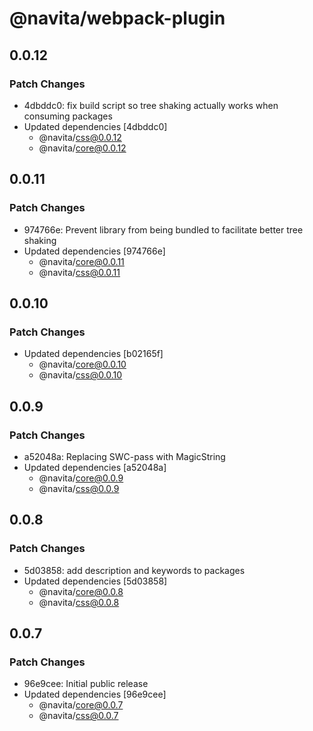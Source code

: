 # @navita/webpack-plugin

## 0.0.12

### Patch Changes

- 4dbddc0: fix build script so tree shaking actually works when consuming packages
- Updated dependencies [4dbddc0]
  - @navita/css@0.0.12
  - @navita/core@0.0.12

## 0.0.11

### Patch Changes

- 974766e: Prevent library from being bundled to facilitate better tree shaking
- Updated dependencies [974766e]
  - @navita/core@0.0.11
  - @navita/css@0.0.11

## 0.0.10

### Patch Changes

- Updated dependencies [b02165f]
  - @navita/core@0.0.10
  - @navita/css@0.0.10

## 0.0.9

### Patch Changes

- a52048a: Replacing SWC-pass with MagicString
- Updated dependencies [a52048a]
  - @navita/core@0.0.9
  - @navita/css@0.0.9

## 0.0.8

### Patch Changes

- 5d03858: add description and keywords to packages
- Updated dependencies [5d03858]
  - @navita/core@0.0.8
  - @navita/css@0.0.8

## 0.0.7

### Patch Changes

- 96e9cee: Initial public release
- Updated dependencies [96e9cee]
  - @navita/core@0.0.7
  - @navita/css@0.0.7
